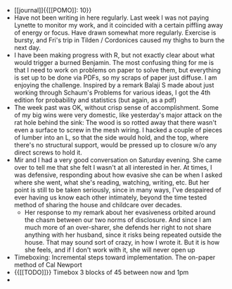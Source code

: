 - [[journal]]{{[[POMO]]: 10}}
- Have not been writing in here regularly. Last week I was not paying Lynette to monitor my work, and it coincided with a certain piffling away of energy or focus. Have drawn somewhat more regularly. Exercise is bursty, and Fri's trip in Tilden / Cordonices caused my thighs to burn the next day.
- I have been making progress with R, but not exactly clear about what would trigger a burned Benjamin. The most confusing thing for me is that I need to work on problems on paper to solve them, but everything is set up to be done via PDFs, so my scraps of paper just diffuse. I am enjoying the challenge. Inspired by a remark Balaji S made about just working through Schaum's Problems for various ideas, I got the 4th edition for probability and statistics (but again, as a pdf)
- The week past was OK, without crisp sense of accomplishment. Some of my big wins were very domestic, like yesterday's major attack on the rat hole behind the sink: The wood is so rotted away that there wasn't even a surface to screw in the mesh wiring. I hacked a couple of pieces of lumber into an L, so that the side would hold, and the top, where there's no structural support, would be pressed up to closure w/o any direct screws to hold it.
- Mir and I had a very good conversation on Saturday evening. She came over to tell me that she felt I wasn't at all interested in her. At times, I was defensive, responding about how evasive she can be when I asked where she went, what she's reading, watching, writing, etc. But her point is still to be taken seriously, since in many ways, I've despaired of ever having us know each other intimately, beyond the time tested method of sharing the house and childcare over decades.
    - Her response to my remark about her evasiveness orbited around the chasm between our two norms of disclosure. And since I am much more of an over-sharer, she defends her right to not share anything with her husband, since it risks being repeated outside the house. That may sound sort of crazy, in how I wrote it. But it is how she feels, and if I don't work with it, she will never open up 
- Timeboxing: Incremental steps toward implementation. The on-paper method of Cal Newport
- {{[[TODO]]}} Timebox 3 blocks of 45 between now and 1pm
- 
